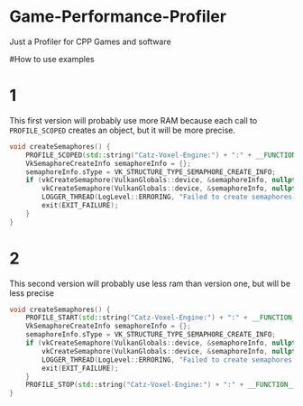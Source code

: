 # Game-Performance-Profiler
Just a Profiler for CPP Games and software

#How to use examples

# 1
This first version will probably use more RAM because each call to `PROFILE_SCOPED` creates an object, but it will be more precise.
```cpp
void createSemaphores() {
    PROFILE_SCOPED(std::string("Catz-Voxel-Engine:") + ":" + __FUNCTION__)
    VkSemaphoreCreateInfo semaphoreInfo = {};
    semaphoreInfo.sType = VK_STRUCTURE_TYPE_SEMAPHORE_CREATE_INFO;
    if (vkCreateSemaphore(VulkanGlobals::device, &semaphoreInfo, nullptr, &VulkanGlobals::imageAvailableSemaphore) != VK_SUCCESS ||
        vkCreateSemaphore(VulkanGlobals::device, &semaphoreInfo, nullptr, &VulkanGlobals::renderFinishedSemaphore) != VK_SUCCESS) {
        LOGGER_THREAD(LogLevel::ERRORING, "Failed to create semaphores!")
        exit(EXIT_FAILURE);
    }
}
```

# 2
This second version will probably use less ram than version one, but will be less precise
```cpp
void createSemaphores() {
    PROFILE_START(std::string("Catz-Voxel-Engine:") + ":" + __FUNCTION__)
    VkSemaphoreCreateInfo semaphoreInfo = {};
    semaphoreInfo.sType = VK_STRUCTURE_TYPE_SEMAPHORE_CREATE_INFO;
    if (vkCreateSemaphore(VulkanGlobals::device, &semaphoreInfo, nullptr, &VulkanGlobals::imageAvailableSemaphore) != VK_SUCCESS ||
        vkCreateSemaphore(VulkanGlobals::device, &semaphoreInfo, nullptr, &VulkanGlobals::renderFinishedSemaphore) != VK_SUCCESS) {
        LOGGER_THREAD(LogLevel::ERRORING, "Failed to create semaphores!")
        exit(EXIT_FAILURE);
    }
    PROFILE_STOP(std::string("Catz-Voxel-Engine:") + ":" + __FUNCTION__)
}
```
